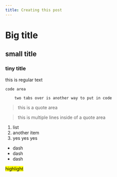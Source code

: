 ```yaml
---
title: Creating this post
---
```


# Big title 

## small title 

### tiny title 

this is regular text 

```
code area 
```

        two tabs over is another way to put in code 

>this is a quote area

>this is multiple lines 
>inside of a quote area 


1. list 
2. another item 
3. yes yes yes 

- dash 
- dash 
- dash 


<mark>highlight</mark>

